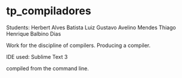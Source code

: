 # tp_compiladores

Students:
	Herbert Alves Batista
	Luiz Gustavo Avelino Mendes
	Thiago Henrique Balbino Dias

Work for the discipline of compilers. Producing a compiler.

IDE used: Sublime Text 3

compiled from the command line.
